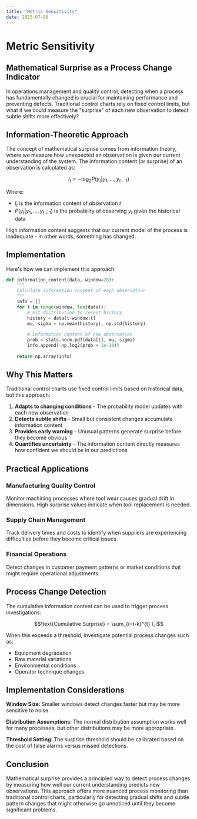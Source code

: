 ```yaml
---
title: "Metric Sensitivity"
date: 2025-07-08
---
```


# Metric Sensitivity

## Mathematical Surprise as a Process Change Indicator

In operations management and quality control, detecting when a process has fundamentally changed is crucial for maintaining performance and preventing defects. Traditional control charts rely on fixed control limits, but what if we could measure the "surprise" of each new observation to detect subtle shifts more effectively?

## Information-Theoretic Approach

The concept of mathematical surprise comes from information theory, where we measure how unexpected an observation is given our current understanding of the system. The information content (or surprise) of an observation is calculated as:

$$I_t = -\log_2 P(y_t | y_1, ..., y_{t-1})$$

Where:
- $I_t$ is the information content of observation $t$
- $P(y_t | y_1, ..., y_{t-1})$ is the probability of observing $y_t$ given the historical data

High information content suggests that our current model of the process is inadequate - in other words, something has changed.

## Implementation

Here's how we can implement this approach:

```python
def information_content(data, window=20):
    """
    Calculate information content of each observation
    """
    info = []
    for t in range(window, len(data)):
        # Fit distribution to recent history
        history = data[t-window:t]
        mu, sigma = np.mean(history), np.std(history)
        
        # Information content of new observation
        prob = stats.norm.pdf(data[t], mu, sigma)
        info.append(-np.log2(prob + 1e-10))
    
    return np.array(info)
```

## Why This Matters

Traditional control charts use fixed control limits based on historical data, but this approach:

1. **Adapts to changing conditions** - The probability model updates with each new observation
2. **Detects subtle shifts** - Small but consistent changes accumulate information content
3. **Provides early warning** - Unusual patterns generate surprise before they become obvious
4. **Quantifies uncertainty** - The information content directly measures how confident we should be in our predictions

## Practical Applications

### Manufacturing Quality Control
Monitor machining processes where tool wear causes gradual drift in dimensions. High surprise values indicate when tool replacement is needed.

### Supply Chain Management
Track delivery times and costs to identify when suppliers are experiencing difficulties before they become critical issues.

### Financial Operations
Detect changes in customer payment patterns or market conditions that might require operational adjustments.

## Process Change Detection

The cumulative information content can be used to trigger process investigations:

$$\text{Cumulative Surprise} = \sum_{i=t-k}^{t} I_i$$

When this exceeds a threshold, investigate potential process changes such as:
- Equipment degradation
- Raw material variations
- Environmental conditions
- Operator technique changes

## Implementation Considerations

**Window Size**: Smaller windows detect changes faster but may be more sensitive to noise.

**Distribution Assumptions**: The normal distribution assumption works well for many processes, but other distributions may be more appropriate.

**Threshold Setting**: The surprise threshold should be calibrated based on the cost of false alarms versus missed detections.

## Conclusion

Mathematical surprise provides a principled way to detect process changes by measuring how well our current understanding predicts new observations. This approach offers more nuanced process monitoring than traditional control charts, particularly for detecting gradual shifts and subtle pattern changes that might otherwise go unnoticed until they become significant problems.
